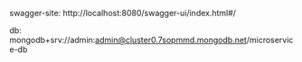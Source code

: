 swagger-site: http://localhost:8080/swagger-ui/index.html#/

db: mongodb+srv://admin:admin@cluster0.7sopmmd.mongodb.net/microservice-db